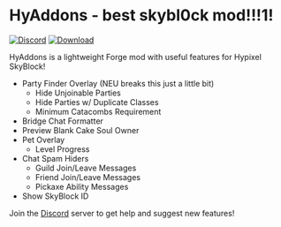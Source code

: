 # HyAddons - best skybl0ck mod!!!1!

[![Discord](https://img.shields.io/discord/838671302256361503?color=5865F2&label=discord)](https://discord.gg/bz3R9hWjD3)
[![Download](https://img.shields.io/github/v/tag/jxxe/HyAddons?label=latest%20release)](https://github.com/jxxe/HyAddons/releases/latest)

HyAddons is a lightweight Forge mod with useful features for Hypixel SkyBlock!

* Party Finder Overlay (NEU breaks this just a little bit)
  * Hide Unjoinable Parties
  * Hide Parties w/ Duplicate Classes
  * Minimum Catacombs Requirement
* Bridge Chat Formatter
* Preview Blank Cake Soul Owner
* Pet Overlay
  * Level Progress
* Chat Spam Hiders
  * Guild Join/Leave Messages
  * Friend Join/Leave Messages
  * Pickaxe Ability Messages
* Show SkyBlock ID
  
Join the [Discord](https://discord.gg/bz3R9hWjD3) server to get help and suggest new features!
